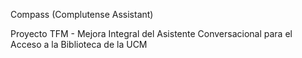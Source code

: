Compass (Complutense Assistant)

Proyecto TFM - Mejora Integral del Asistente Conversacional para el Acceso a la Biblioteca de la UCM 
